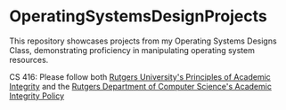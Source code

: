 # OperatingSystemsDesignProjects

This repository showcases projects from my Operating Systems Designs Class, demonstrating proficiency in manipulating operating system resources.

CS 416: Please follow both [Rutgers University's Principles of Academic Integrity](http://academicintegrity.rutgers.edu/) and the [Rutgers Department of Computer Science's Academic Integrity Policy](https://www.cs.rutgers.edu/academics/undergraduate/academic-integrity-policy)
